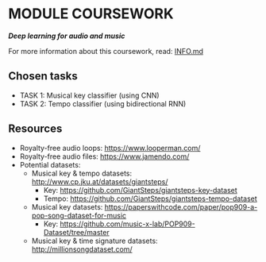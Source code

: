 # MODULE COURSEWORK
**_Deep learning for audio and music_**

For more information about this coursework, read: [INFO.md](https://github.com/pranigopu/deepLearning--for--audio-music/blob/4e33739eea581d1f131ba4cc03d926456157d027/coursework/INFO.md)

## Chosen tasks

- TASK 1: Musical key classifier (using CNN)
- TASK 2: Tempo classifier (using bidirectional RNN)

## Resources

- Royalty-free audio loops: https://www.looperman.com/
- Royalty-free audio files: https://www.jamendo.com/
- Potential datasets:
    - Musical key & tempo datasets: http://www.cp.jku.at/datasets/giantsteps/
        - Key: https://github.com/GiantSteps/giantsteps-key-dataset
        - Tempo: https://github.com/GiantSteps/giantsteps-tempo-dataset
    - Musical key datasets: https://paperswithcode.com/paper/pop909-a-pop-song-dataset-for-music
        - Key: https://github.com/music-x-lab/POP909-Dataset/tree/master
    - Musical key & time signature datasets: http://millionsongdataset.com/
